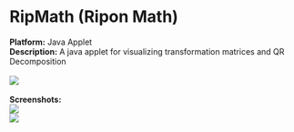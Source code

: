 <h1>RipMath (Ripon Math)</h1>

<div><strong>Platform:</strong> Java Applet</div>

<div><strong>Description:</strong> A java applet for visualizing transformation matrices and QR Decomposition</div>

<br/>
<div>
<img src="http://i.imgur.com/l5iGZAb.png" />
</div>

<br/>
<div><strong>Screenshots:</strong><br/>
<div><img src="https://github.com/pyephyomaung/RipMath/blob/master/RipMath/dist/screenshot_spiral45zMatrix.png?raw=true"  /></div>
<div><img src="https://raw.githubusercontent.com/pyephyomaung/RipMath/master/RipMath/dist/screenshot_spiral45zPlot.png?raw=true"  /></div>
</div>
